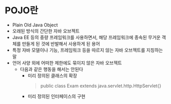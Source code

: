 # POJO란
- Plain Old Java Object
- 오래된 방식의 간단한 자바 오브젝트
- Java EE 등의 중량 프레임워크를 사용하면서, 해당 프레임워크에 종속된 무거운 객체를 만들게 된 것에 반발해서 사용하게 된 용어
- 특정 자바 모델이나 기능, 프레임워크 등을 따르지 않는 자바 오브젝트를 지칭하는 말
- 언어 사양 외에 어떠한 제한에도 묶이지 않은 자바 오브젝트
  - 다음과 같은 행동을 해서는 안된다
    - 미리 정의된 클래스의 확장
      > public class Exam extends java.servlet.http.HttpServlet{}   
    - 미리 정의된 인터페이스의 구현
